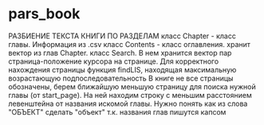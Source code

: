 # pars_book

РАЗБИЕНИЕ ТЕКСТА КНИГИ ПО РАЗДЕЛАМ
класс Chapter - класс главы. Информация из .csv
класс Contents - класс оглавления. хранит вектор из глав Chapter.
класс Search. В нем хранится вектор пар страница-положение курсора на странице. Для корректного нахождения страницы функция findLIS, находящая максимальную возрастающую подпоследовательность
В книге не все страницы обозначены, берем ближайшую меньшую страницу для поиска нужной главы (от start_page). На ней находим строку с меньшим расстоянием левенштейна от названия искомой главы.
Нужно понять как из слова "ОБЪЕКТ" сделать "объект" т.к. названия глав пишутся капсом

